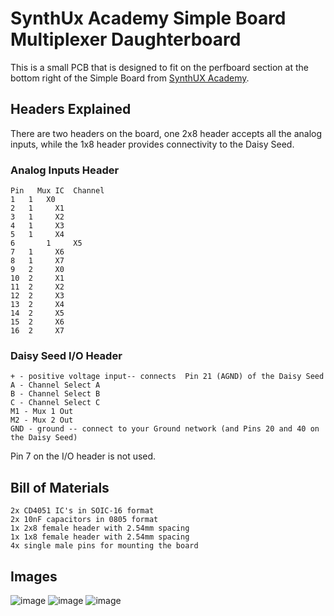 # SynthUx Academy Simple Board Multiplexer Daughterboard

This is a small PCB that is designed to fit on the perfboard section at the bottom right of the Simple Board from [SynthUX Academy](https://synthux.academy/simple). 

## Headers Explained

There are two headers on the board, one 2x8 header accepts all the analog inputs, while the 1x8 header provides connectivity to the Daisy Seed.  

### Analog Inputs Header
```
Pin   Mux IC  Channel
1	1   X0
2	1     X1
3	1     X2
4	1     X3
5	1     X4
6       1     X5
7	1     X6
8	1     X7
9	2     X0
10	2     X1
11	2     X2
12	2     X3
13	2     X4
14	2     X5
15	2     X6
16	2     X7
```

### Daisy Seed I/O Header
```
+ - positive voltage input-- connects  Pin 21 (AGND) of the Daisy Seed
A - Channel Select A
B - Channel Select B
C - Channel Select C
M1 - Mux 1 Out
M2 - Mux 2 Out
GND - ground -- connect to your Ground network (and Pins 20 and 40 on the Daisy Seed)
```  
Pin 7 on the I/O header is not used.  

## Bill of Materials  

```
2x CD4051 IC's in SOIC-16 format
2x 10nF capacitors in 0805 format
1x 2x8 female header with 2.54mm spacing
1x 1x8 female header with 2.54mm spacing  
4x single male pins for mounting the board
```

## Images  
![image](https://user-images.githubusercontent.com/1865305/191544070-62c89fff-17c7-4fe8-a8ae-150306176666.png)
![image](https://user-images.githubusercontent.com/1865305/191544110-2214a478-e132-42a9-abdd-603ba2018cf4.png)
![image](https://user-images.githubusercontent.com/1865305/191544143-cbe8cc9a-b70e-46df-b414-bfbaddad79a8.png)
